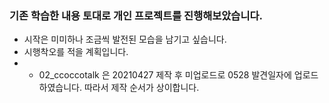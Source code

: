 ### 기존 학습한 내용 토대로 개인 프로젝트를 진행해보았습니다.
- 시작은 미미하나 조금씩 발전된 모습을 남기고 싶습니다.
- 시행착오를 적을 계획입니다.
- + 02_ccoccotalk 은 20210427 제작 후 미업로드로 0528 발견일자에 업로드 하였습니다. 따라서 제작 순서가 상이합니다.
